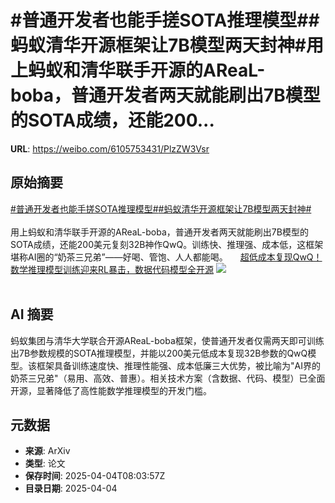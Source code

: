 # #普通开发者也能手搓SOTA推理模型##蚂蚁清华开源框架让7B模型两天封神#用上蚂蚁和清华联手开源的AReaL-boba，普通开发者两天就能刷出7B模型的SOTA成绩，还能200...

**URL**: https://weibo.com/6105753431/PlzZW3Vsr

## 原始摘要

<a href="https://m.weibo.cn/search?containerid=231522type%3D1%26t%3D10%26q%3D%23%E6%99%AE%E9%80%9A%E5%BC%80%E5%8F%91%E8%80%85%E4%B9%9F%E8%83%BD%E6%89%8B%E6%90%93SOTA%E6%8E%A8%E7%90%86%E6%A8%A1%E5%9E%8B%23&amp;extparam=%23%E6%99%AE%E9%80%9A%E5%BC%80%E5%8F%91%E8%80%85%E4%B9%9F%E8%83%BD%E6%89%8B%E6%90%93SOTA%E6%8E%A8%E7%90%86%E6%A8%A1%E5%9E%8B%23" data-hide=""><span class="surl-text">#普通开发者也能手搓SOTA推理模型#</span></a><a href="https://m.weibo.cn/search?containerid=231522type%3D1%26t%3D10%26q%3D%23%E8%9A%82%E8%9A%81%E6%B8%85%E5%8D%8E%E5%BC%80%E6%BA%90%E6%A1%86%E6%9E%B6%E8%AE%A97B%E6%A8%A1%E5%9E%8B%E4%B8%A4%E5%A4%A9%E5%B0%81%E7%A5%9E%23&amp;extparam=%23%E8%9A%82%E8%9A%81%E6%B8%85%E5%8D%8E%E5%BC%80%E6%BA%90%E6%A1%86%E6%9E%B6%E8%AE%A97B%E6%A8%A1%E5%9E%8B%E4%B8%A4%E5%A4%A9%E5%B0%81%E7%A5%9E%23" data-hide=""><span class="surl-text">#蚂蚁清华开源框架让7B模型两天封神#</span></a><br><br>用上蚂蚁和清华联手开源的AReaL-boba，普通开发者两天就能刷出7B模型的SOTA成绩，还能200美元复刻32B神作QwQ。训练快、推理强、成本低，这框架堪称AI圈的“奶茶三兄弟”——好喝、管饱、人人都能喝。 <a href="https://weibo.com/ttarticle/p/show?id=2309405151432683946203" data-hide=""><span class="url-icon"><img style="width: 1rem;height: 1rem" src="https://h5.sinaimg.cn/upload/2015/09/25/3/timeline_card_small_article_default.png" referrerpolicy="no-referrer"></span><span class="surl-text">超低成本复现QwQ！数学推理模型训练迎来RL暴击，数据代码模型全开源</span></a> <img style="" src="https://tvax3.sinaimg.cn/large/006Fd7o3gy1i03uwvlxjdj30n20cywgk.jpg" referrerpolicy="no-referrer"><br><br>

## AI 摘要

蚂蚁集团与清华大学联合开源AReaL-boba框架，使普通开发者仅需两天即可训练出7B参数规模的SOTA推理模型，并能以200美元低成本复现32B参数的QwQ模型。该框架具备训练速度快、推理性能强、成本低廉三大优势，被比喻为"AI界的奶茶三兄弟"（易用、高效、普惠）。相关技术方案（含数据、代码、模型）已全面开源，显著降低了高性能数学推理模型的开发门槛。

## 元数据

- **来源**: ArXiv
- **类型**: 论文
- **保存时间**: 2025-04-04T08:03:57Z
- **目录日期**: 2025-04-04
